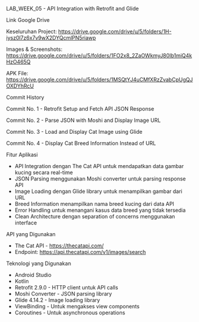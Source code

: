 LAB_WEEK_05 - API Integration with Retrofit and Glide

Link Google Drive

Keseluruhan Project: https://drive.google.com/drive/u/5/folders/1H-iysz0l7z6x7v9wX2DYQcmlPN5riawp

Images & Screenshots: https://drive.google.com/drive/u/5/folders/1FO2x8_2ZaOWkmyJ80Ib1miQ4kHzO465Q

APK File: https://drive.google.com/drive/u/5/folders/1MSQtYJ4uCMfXRzZvabCpUgQJOXDYhRcU

Commit History

Commit No. 1 - Retrofit Setup and Fetch API JSON Response

Commit No. 2 - Parse JSON with Moshi and Display Image URL

Commit No. 3 - Load and Display Cat Image using Glide

Commit No. 4 - Display Cat Breed Information Instead of URL

Fitur Aplikasi

- API Integration dengan The Cat API untuk mendapatkan data gambar kucing secara real-time
- JSON Parsing menggunakan Moshi converter untuk parsing response API
- Image Loading dengan Glide library untuk menampilkan gambar dari URL
- Breed Information menampilkan nama breed kucing dari data API
- Error Handling untuk menangani kasus data breed yang tidak tersedia
- Clean Architecture dengan separation of concerns menggunakan interface

API yang Digunakan

- The Cat API - https://thecatapi.com/
- Endpoint: https://api.thecatapi.com/v1/images/search


Teknologi yang Digunakan

- Android Studio
- Kotlin
- Retrofit 2.9.0 - HTTP client untuk API calls
- Moshi Converter - JSON parsing library
- Glide 4.14.2 - Image loading library
- ViewBinding - Untuk mengakses view components
- Coroutines - Untuk asynchronous operations
